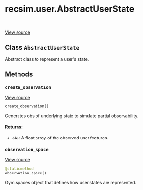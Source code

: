 <div itemscope itemtype="http://developers.google.com/ReferenceObject">
<meta itemprop="name" content="recsim.user.AbstractUserState" />
<meta itemprop="path" content="Stable" />
<meta itemprop="property" content="create_observation"/>
<meta itemprop="property" content="observation_space"/>
</div>

# recsim.user.AbstractUserState

<table class="tfo-notebook-buttons tfo-api" align="left">
</table>

<a target="_blank" href="https://github.com/google-research/recsim/recsim/user.py">View
source</a>

## Class `AbstractUserState`

Abstract class to represent a user's state.

<!-- Placeholder for "Used in" -->

## Methods

<h3 id="create_observation"><code>create_observation</code></h3>

<a target="_blank" href="https://github.com/google-research/recsim/recsim/user.py">View
source</a>

```python
create_observation()
```

Generates obs of underlying state to simulate partial observability.

#### Returns:

*   <b>`obs`</b>: A float array of the observed user features.

<h3 id="observation_space"><code>observation_space</code></h3>

<a target="_blank" href="https://github.com/google-research/recsim/recsim/user.py">View
source</a>

```python
@staticmethod
observation_space()
```

Gym.spaces object that defines how user states are represented.




